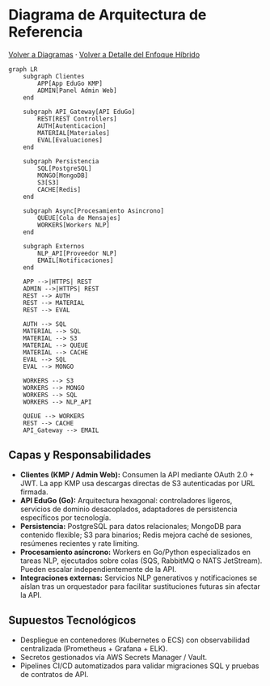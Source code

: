 # Diagrama de Arquitectura de Referencia

[Volver a Diagramas](./README.md) · [Volver a Detalle del Enfoque Híbrido](../README.md)

```mermaid
graph LR
    subgraph Clientes
        APP[App EduGo KMP]
        ADMIN[Panel Admin Web]
    end

    subgraph API_Gateway[API EduGo]
        REST[REST Controllers]
        AUTH[Autenticacion]
        MATERIAL[Materiales]
        EVAL[Evaluaciones]
    end

    subgraph Persistencia
        SQL[PostgreSQL]
        MONGO[MongoDB]
        S3[S3]
        CACHE[Redis]
    end

    subgraph Async[Procesamiento Asincrono]
        QUEUE[Cola de Mensajes]
        WORKERS[Workers NLP]
    end

    subgraph Externos
        NLP_API[Proveedor NLP]
        EMAIL[Notificaciones]
    end

    APP -->|HTTPS| REST
    ADMIN -->|HTTPS| REST
    REST --> AUTH
    REST --> MATERIAL
    REST --> EVAL

    AUTH --> SQL
    MATERIAL --> SQL
    MATERIAL --> S3
    MATERIAL --> QUEUE
    MATERIAL --> CACHE
    EVAL --> SQL
    EVAL --> MONGO

    WORKERS --> S3
    WORKERS --> MONGO
    WORKERS --> SQL
    WORKERS --> NLP_API

    QUEUE --> WORKERS
    REST --> CACHE
    API_Gateway --> EMAIL
```

## Capas y Responsabilidades

- **Clientes (KMP / Admin Web):** Consumen la API mediante OAuth 2.0 + JWT. La app KMP usa descargas directas de S3 autenticadas por URL firmada.
- **API EduGo (Go):** Arquitectura hexagonal: controladores ligeros, servicios de dominio desacoplados, adaptadores de persistencia específicos por tecnología.
- **Persistencia:** PostgreSQL para datos relacionales; MongoDB para contenido flexible; S3 para binarios; Redis mejora caché de sesiones, resúmenes recientes y rate limiting.
- **Procesamiento asíncrono:** Workers en Go/Python especializados en tareas NLP, ejecutados sobre colas (SQS, RabbitMQ o NATS JetStream). Pueden escalar independientemente de la API.
- **Integraciones externas:** Servicios NLP generativos y notificaciones se aíslan tras un orquestador para facilitar sustituciones futuras sin afectar la API.

## Supuestos Tecnológicos

- Despliegue en contenedores (Kubernetes o ECS) con observabilidad centralizada (Prometheus + Grafana + ELK).
- Secretos gestionados vía AWS Secrets Manager / Vault.
- Pipelines CI/CD automatizados para validar migraciones SQL y pruebas de contratos de API.
